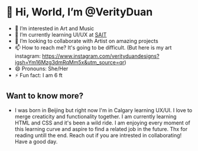 # 👋 Hi, World, I’m @VerityDuan
- 👀 I’m interested in Art and Music
- 🌱 I’m currently learning UI/UX at [SAIT](https://www.sait.ca)
- 💞️ I’m looking to collaborate with Artist on amazing projects 
- 📫 How to reach me? It's going to be difficult. (But here is my art instagram: https://www.instagram.com/verityduandesigns?igsh=Ym16Mzg3dmRqMm5x&utm_source=qr) 
- 😄 Pronouns: She/Her
- ⚡ Fun fact: I am 6 ft

## Want to know more? 
  - I was born in Beijing but right now I'm in Calgary learning UX/UI. I love to merge creaticity and functionality together. I am currently learning HTML and CSS and it's been a wild ride. I am enjoying every moment of this learning curve and aspire to find a related job in the future. Thx for reading untill the end. Reach out if you are intrested in collaborating! Have a good day. 


